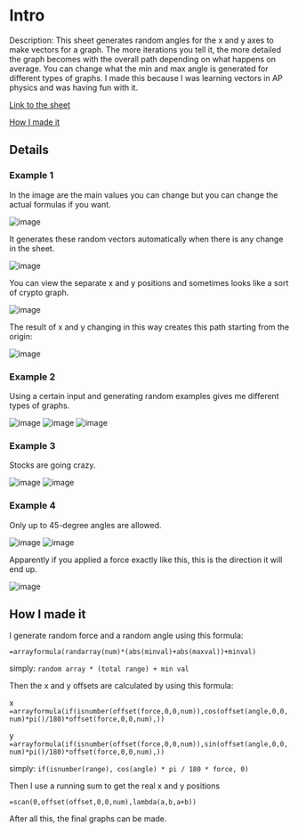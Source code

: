 # Intro

Description: This sheet generates random angles for the x and y axes to make vectors for a graph. The more iterations you tell it, the more detailed the graph becomes with the overall path depending on what happens on average. You can change what the min and max angle is generated for different types of graphs. I made this because I was learning vectors in AP physics and was having fun with it.

[Link to the sheet](https://docs.google.com/spreadsheets/d/1-E_FM7pGtT_SooirKjhYYa7__z5i6Tplh3cI4jLz5O0/edit?usp=sharing)

[How I made it](#how-i-made-it)

## Details
### Example 1
In the image are the main values you can change but you can change the actual formulas if you want.

![image](https://github.com/user-attachments/assets/b2458a5e-ddc6-4f83-95a1-c27cbdfda76d)

It generates these random vectors automatically when there is any change in the sheet.

![image](https://github.com/user-attachments/assets/d6d412aa-69fe-4ef0-af1e-dd7d73905b4e)

You can view the separate x and y positions and sometimes looks like a sort of crypto graph.

![image](https://github.com/user-attachments/assets/bc8a9e98-e271-4506-9da0-fc647be3ee23)

The result of x and y changing in this way creates this path starting from the origin:

![image](https://github.com/user-attachments/assets/e7732f5c-fcda-4b56-ae95-ef1014a17bbb)

### Example 2

Using a certain input and generating random examples gives me different types of graphs.

![image](https://github.com/user-attachments/assets/211091e8-9eef-4232-b0b4-5ac6abdf029a)
![image](https://github.com/user-attachments/assets/3cffcad8-fb8e-4401-bbb1-4e2011fbba67)
![image](https://github.com/user-attachments/assets/8e68d30e-7be4-42d2-8daf-a30e783deace)

### Example 3
Stocks are going crazy.

![image](https://github.com/user-attachments/assets/d8a63453-eb62-4840-9494-bfcf203b2450)
![image](https://github.com/user-attachments/assets/6235fe80-19b8-4956-af26-7a514562e3ed)

### Example 4
Only up to 45-degree angles are allowed.

![image](https://github.com/user-attachments/assets/8a5aa726-c1a3-46c0-be0e-f8638ef2eb53)
![image](https://github.com/user-attachments/assets/555fa0e1-865c-41ec-9f1d-89731fd3c230)

Apparently if you applied a force exactly like this, this is the direction it will end up.

![image](https://github.com/user-attachments/assets/f48b1ab9-8199-4130-9368-917c367a889f)

## How I made it

I generate random force and a random angle using this formula:

`=arrayformula(randarray(num)*(abs(minval)+abs(maxval))+minval)`

simply: `random array * (total range) + min val`

Then the x and y offsets are calculated by using this formula:

x `=arrayformula(if(isnumber(offset(force,0,0,num)),cos(offset(angle,0,0,num)*pi()/180)*offset(force,0,0,num),))`

y `=arrayformula(if(isnumber(offset(force,0,0,num)),sin(offset(angle,0,0,num)*pi()/180)*offset(force,0,0,num),))`

simply: `if(isnumber(range), cos(angle) * pi / 180 * force, 0)`

Then I use a running sum to get the real x and y positions

`=scan(0,offset(offset,0,0,num),lambda(a,b,a+b))`

After all this, the final graphs can be made.
